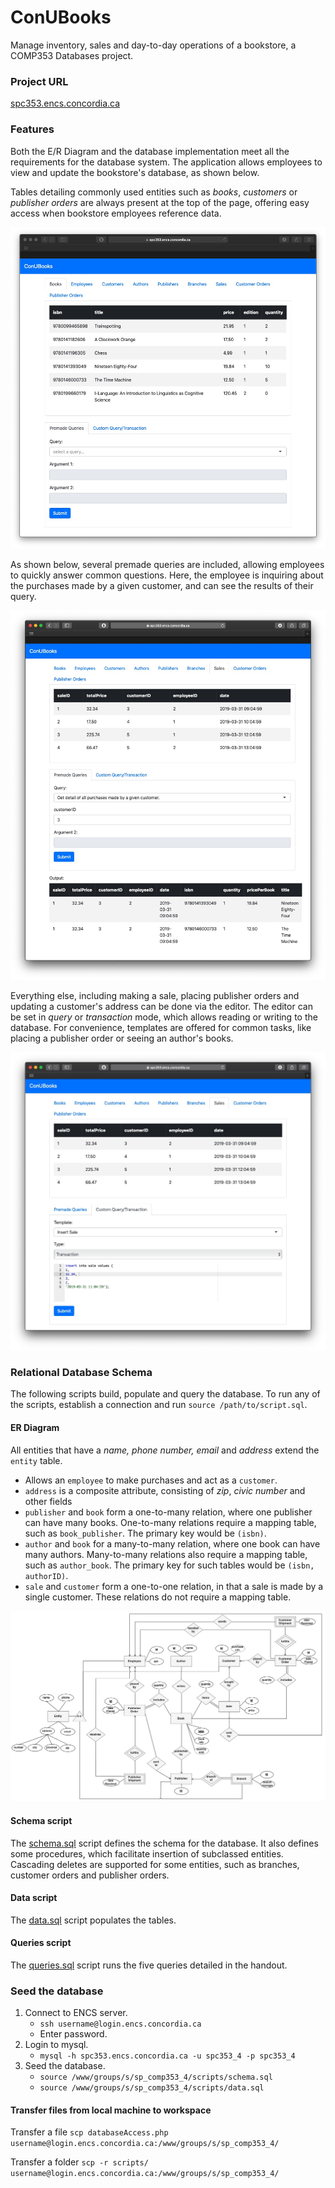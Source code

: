 # ConUBooks
Manage inventory, sales and day-to-day operations of a bookstore, a COMP353 Databases project.

### Project URL
[spc353.encs.concordia.ca](https://spc353.encs.concordia.ca)

### Features
Both the E/R Diagram and the database implementation meet all the requirements for the database system. The application allows employees to view and update the bookstore's database, as shown below.

Tables detailing commonly used entities such as *books*, *customers* or *publisher orders* are always present at the top of the page, offering easy access when bookstore employees reference data.

![Feature 1](report/images/feature1.jpg)

As shown below, several premade queries are included, allowing employees to quickly answer common questions. Here, the employee is inquiring about the purchases made by a given customer, and can see the results of their query.

![Feature 2](report/images/feature2.jpg)

Everything else, including making a sale, placing publisher orders and updating a customer's address can be done via the editor. The editor can be set in *query* or *transaction* mode, which allows reading or writing to the database. For convenience, templates are offered for common tasks, like placing a publisher order or seeing an author's books.

![Feature 3](report/images/feature3.jpg)

### Relational Database Schema
The following scripts build, populate and query the database. To run any of the scripts, establish a connection and run `source /path/to/script.sql`.

#### ER Diagram
All entities that have a *name, phone number, email* and *address* extend the `entity` table.
- Allows an `employee` to make purchases and act as a `customer`.
- `address` is a composite attribute, consisting of *zip*, *civic number* and other fields
- `publisher` and `book` form a one-to-many relation, where one publisher can have many books. One-to-many relations require a mapping table, such as `book_publisher`. The primary key would be `(isbn)`.
- `author` and `book` for a many-to-many relation, where one book can have many authors. Many-to-many relations also require a mapping table, such as `author_book`. The primary key for such tables would be `(isbn, authorID)`.
- `sale` and `customer` form a one-to-one relation, in that a sale is made by a single customer. These relations do not require a mapping table.

![ER Diagram](report/images/ERDiagram.png)

#### Schema script
The [schema.sql](https://github.com/patrickspensieri/ConUBooks/blob/master/scripts/schema.sql) script defines the schema for the database. It also defines some procedures, which facilitate insertion of subclassed entities. Cascading deletes are supported for some entities, such as branches, customer orders and publisher orders.

#### Data script
The [data.sql](https://github.com/patrickspensieri/ConUBooks/blob/master/scripts/data.sql) script populates the tables.

#### Queries script
The [queries.sql](https://github.com/patrickspensieri/ConUBooks/blob/master/scripts/queries.sql) script runs the five queries detailed in the handout.

### Seed the database
1. Connect to ENCS server.
    - `ssh username@login.encs.concordia.ca`
    - Enter password.
2. Login to mysql.
    - `mysql -h spc353.encs.concordia.ca -u spc353_4 -p spc353_4`
3. Seed the database.
    - `source /www/groups/s/sp_comp353_4/scripts/schema.sql`
    - `source /www/groups/s/sp_comp353_4/scripts/data.sql`

#### Transfer files from local machine to workspace
Transfer a file
`scp databaseAccess.php username@login.encs.concordia.ca:/www/groups/s/sp_comp353_4/`

Transfer a folder
`scp -r scripts/ username@login.encs.concordia.ca:/www/groups/s/sp_comp353_4/`
